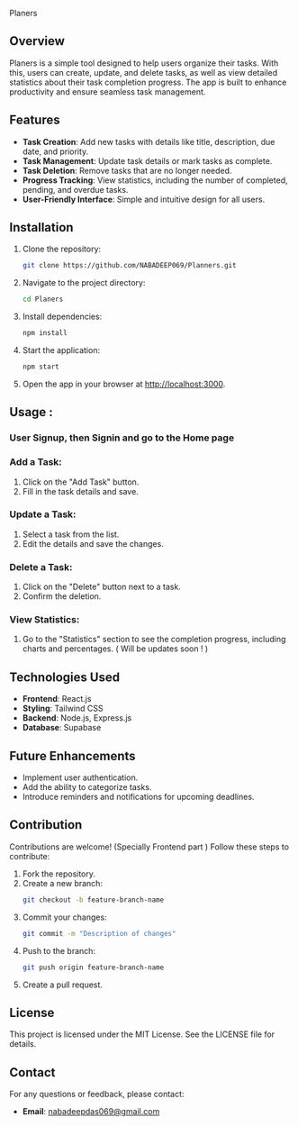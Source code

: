 Planers

## Overview

Planers is a simple  tool designed to help users organize their tasks. With this, users can create, update, and delete tasks, as well as view detailed statistics about their task completion progress. The app is built to enhance productivity and ensure seamless task management.

## Features

- **Task Creation**: Add new tasks with details like title, description, due date, and priority.
- **Task Management**: Update task details or mark tasks as complete.
- **Task Deletion**: Remove tasks that are no longer needed.
- **Progress Tracking**: View statistics, including the number of completed, pending, and overdue tasks.
- **User-Friendly Interface**: Simple and intuitive design for all users.

## Installation

1. Clone the repository:
   ```bash
   git clone https://github.com/NABADEEP069/Planners.git
   ```

2. Navigate to the project directory:
   ```bash
   cd Planers
   ```

3. Install dependencies:
   ```bash
   npm install
   ```

4. Start the application:
   ```bash
   npm start
   ```

5. Open the app in your browser at [http://localhost:3000](http://localhost:3000).

## Usage : 
### User Signup, then Signin and go to the Home page

### Add a Task:
1. Click on the "Add Task" button.
2. Fill in the task details and save.

### Update a Task:
1. Select a task from the list.
2. Edit the details and save the changes.

### Delete a Task:
1. Click on the "Delete" button next to a task.
2. Confirm the deletion.

### View Statistics:
1. Go to the "Statistics" section to see the completion progress, including charts and percentages.
( Will be updates soon ! )
## Technologies Used

- **Frontend**: React.js
- **Styling**: Tailwind CSS
- **Backend**: Node.js, Express.js
- **Database**: Supabase

## Future Enhancements

- Implement user authentication.
- Add the ability to categorize tasks.
- Introduce reminders and notifications for upcoming deadlines.

## Contribution

Contributions are welcome! (Specially Frontend part ) Follow these steps to contribute:

1. Fork the repository.
2. Create a new branch:
   ```bash
   git checkout -b feature-branch-name
   ```
3. Commit your changes:
   ```bash
   git commit -m "Description of changes"
   ```
4. Push to the branch:
   ```bash
   git push origin feature-branch-name
   ```
5. Create a pull request.

## License

This project is licensed under the MIT License. See the LICENSE file for details.

## Contact

For any questions or feedback, please contact:

- **Email**: nabadeepdas069@gmail.com
